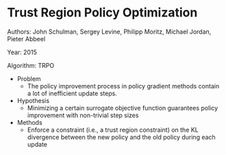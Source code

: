 # Trust Region Policy Optimization

Authors: John Schulman, Sergey Levine, Philipp Moritz, Michael Jordan, Pieter Abbeel

Year: 2015

Algorithm: TRPO

- Problem
  - The policy improvement process in policy gradient methods contain a lot of inefficient update steps.
- Hypothesis
  - Minimizing a certain surrogate objective function guarantees policy improvement with non-trivial step sizes
- Methods
  - Enforce a constraint (i.e., a trust region constraint) on the KL divergence between the new policy and the old policy during each update